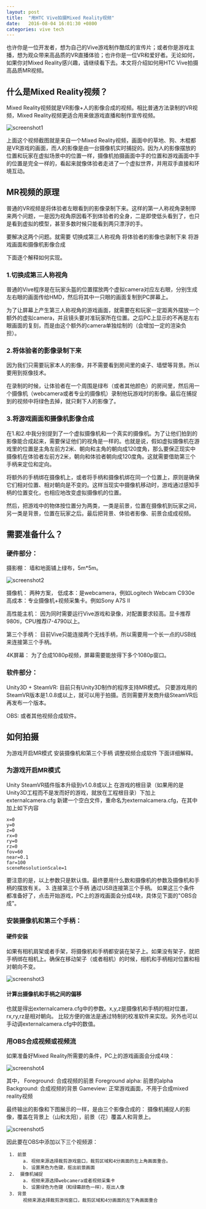 ```yaml
---
layout: post
title:  "用HTC Vive拍摄Mixed Reality视频"
date:   2016-08-04 16:01:30 +0800
categories: vive tech
---
```

也许你是一位开发者，想为自己的Vive游戏制作酷炫的宣传片；或者你是游戏主播，想为观众带来高品质的VR直播体验；也许你是一位VR和爱好者。无论如何，如果你对Mixed Reality感兴趣，请继续看下去。本文将介绍如何用HTC Vive拍摄高品质MR视频。

## 什么是Mixed Reality视频？

Mixed Reality视频就是VR影像+人的影像合成的视频。相比普通方法录制的VR视频，Mixed Reality视频更适合用来做游戏直播和制作宣传视频。

![screenshot1](/assets/mr_filming_with_htc_vive_files/1.png)

上面这个视频截图就是来自一个Mixed Reality视频，画面中的草地、狗、木棍都是VR游戏的画面，而人的影像是由一台摄像机实时捕捉的。因为人的影像摆放的位置和玩家在虚拟场景中的位置一样，摄像机拍摄画面中手的位置和游戏画面中手的位置是完全一样的，看起来就像体验者走进了一个虚拟世界，并用双手直接和环境互动。

## MR视频的原理

普通的VR视频是将体验者左眼看到的影像录制下来。这样的第一人称视角录制带来两个问题，一是因为视角原因看不到体验者的全身，二是即使低头看到了，也只是看到虚拟的模型，甚至多数时候只能看到两只漂浮的手。

要解决这两个问题。就需要
切换成第三人称视角
将体验者的影像也录制下来
将游戏画面和摄像机影像合成

下面逐个解释如何实现。

### 1.切换成第三人称视角
     
普通的Vive程序是在玩家头盔的位置摆放两个虚拟camera对应左右眼，分别生成左右眼的画面传给HMD，然后将其中一只眼的画面复制到PC屏幕上。

为了让屏幕上产生第三人称视角的游戏画面，就需要在和玩家一定距离外摆放一个额外的虚拟camera，并且镜头要对准玩家所在位置。之后PC上显示的不再是左右眼画面的复刻，而是由这个额外的camera单独绘制的（会增加一定的渲染负担）。

### 2.将体验者的影像录制下来

因为我们只需要玩家本人的影像，并不需要看到房间里的桌子、墙壁等背景。所以要用到抠像技术。

在录制的时候，让体验者在一个周围是绿布（或者其他颜色）的房间里，然后用一个摄像机（webcamera或者专业的摄像机）录制他玩游戏时的影像。最后在捕捉到的视频中将绿色去掉，就只剩下人的影像了。

### 3.将游戏画面和摄像机影像合成

在1.和2.中我分别提到了一个虚拟摄像机和一个真实的摄像机。为了让他们拍到的影像能合成起来，需要保证他们的视角是一样的。也就是说，假如虚拟摄像机在游戏里的位置是主角左前方2米、朝向和主角的朝向成120度角，那么要保正现实中摄像机在体验者左前方2米，朝向和体验者朝向成120度角。这就需要借助第三个手柄来定位和定向。

将额外的手柄绑在摄像机上，或者将手柄和摄像机绑在同一个位置上，原则是确保它们相对位置、相对朝向是不变的。这样当现实中摄像机移动时，游戏通过感知手柄的位置变化，也相应地改变虚拟摄像机的位置。

然后，把游戏中的物体按位置分为两类，一类是前景，位置在摄像机到玩家之间，另一类是背景，位置在玩家之后。最后把背景、体验者影像、前景合成成视频。

## 需要准备什么？

### 硬件部分：

摄影棚：
墙和地面铺上绿布，5m*5m。

![screenshot2](/assets/mr_filming_with_htc_vive_files/2.png)

摄像机：
两种方案，
低成本：是webcamera，例如Logitech Webcam C930e
高成本：专业摄像机+视频采集卡。例如Sony A7S II

高性能主机：
因为同时需要运行Vive游戏和录像，对配置要求较高。显卡推荐980ti，CPU推荐i7-4790以上。

第三个手柄：
目前Vive只能连接两个无线手柄，所以需要用一个长一点的USB线来连接第三个手柄。

4K屏幕：
为了合成1080p视频，屏幕需要能放得下多个1080p窗口。

### 软件部分：

Unity3D + SteamVR:
目前只有Unity3D制作的程序支持MR模式。
只要游戏用的SteamVR版本是1.0.8或以上，就可以用于拍摄。否则需要开发商升级SteamVR后再发布一个版本。

OBS:
或者其他视频合成软件。

## 如何拍摄

为游戏开启MR模式
安装摄像机和第三个手柄
调整视频合成软件
下面详细解释。

### 为游戏开启MR模式

Unity SteamVR插件版本升级到v1.0.8或以上
在游戏的根目录（如果用的是Unity3D工程而不是发而好的游戏，就放在工程根目录）下加上externalcamera.cfg
          新建一个空白文件，重命名为externalcamera.cfg，在其中加上如下内容

``` 
x=0
y=0
z=0
rx=0
ry=0
rz=0
fov=60
near=0.1
far=100
sceneResolutionScale=1
```

  要注意的是，以上参数只是默认值。最终要用什么数和摄像机的参数及摄像机和手柄的摆放有关。
     3. 连接第三个手柄
          通过USB连接第三个手柄。
如果这三个条件都准备好了，点击开始游戏，PC上的游戏画面会分成4块，具体见下面的"OBS合成"。


### 安装摄像机和第三个手柄：

#### 硬件安装

如果有相机肩架或者手架，将摄像机和手柄都安装在架子上。如果没有架子，就把手柄绑在相机上。确保在移动架子（或者相机）的时候，相机和手柄相对位置和相对朝向不变。

![screenshot3](/assets/mr_filming_with_htc_vive_files/3.png)

#### 计算出摄像机和手柄之间的偏移

也就是得出externalcamera.cfg中的参数。x,y,z是摄像机和手柄的相对位置，rx,ry,rz是相对朝向。
比较方便的做法是通过特制的校准软件来实现。另外也可以手动调externalcamera.cfg中的数值。


### 用OBS合成视频或视频流

如果准备好Mixed Reality所需要的条件，PC上的游戏画面会分成4块：

![screenshot4](/assets/mr_filming_with_htc_vive_files/4.png)

其中，
Foreground: 合成视频的前景
Foreground alpha: 前景的alpha
Background: 合成视频的背景
Gameview: 正常游戏画面，不用于合成mixed reality视频

最终输出的影像和下图展示的一样，是由三个影像合成的：
摄像机捕捉人的影像，覆盖在背景上（山和太阳），前景（花）覆盖人和背景上。

![screenshot5](/assets/mr_filming_with_htc_vive_files/5.png)

因此要在OBS中添加以下三个视频源：
     
     1. 前景
          a. 视频来源选择裁剪游戏窗口，裁剪区域和4分画面的左上角画面重合。
          b. 设置黑色为色键，抠出前景画面
     2.  摄像机捕捉
          a. 视频来源选择webcamera或者视频采集卡
          b. 设置绿色为色键（和绿幕颜色一样），抠出人像
     3. 背景
          视频来源选择裁剪游戏窗口，裁剪区域和4分画面的左下角画面重合

